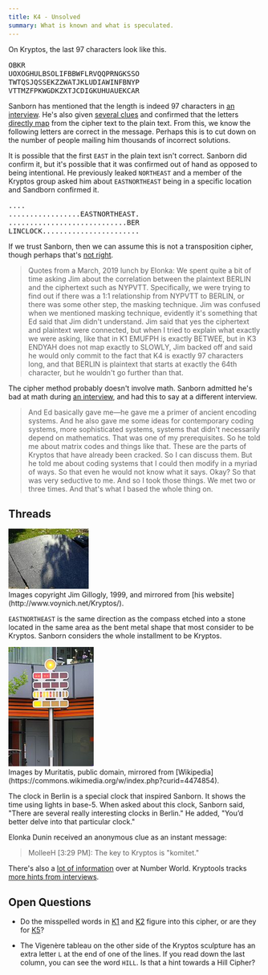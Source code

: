 ```yaml
---
title: K4 - Unsolved
summary: What is known and what is speculated.
---
```


On Kryptos, the last 97 characters look like this.

<div class="Bdw(1px) Bgc(#ddd) P(0.5em) Whs(pl) My(0.5em)"><tt>
                           OBKR<br />
UOXOGHULBSOLIFBBWFLRVQQPRNGKSSO<br />
TWTQSJQSSEKZZWATJKLUDIAWINFBNYP<br />
VTTMZFPKWGDKZXTJCDIGKUHUAUEKCAR
</tt></div>

Sanborn has mentioned that the length is indeed 97 characters in [an interview](https://www.npr.org/2020/01/30/801323608/a-new-and-final-clue-to-kryptos-a-long-standing-puzzle). He's also given [several clues](https://elonka.com/kryptos/) and confirmed that the letters [directly map](http://numberworld.blogspot.com/2018/07/kryptos-cipher-part-3.html) from the cipher text to the plain text. From this, we know the following letters are correct in the message. Perhaps this is to cut down on the number of people mailing him thousands of incorrect solutions.

It is possible that the first `EAST` in the plain text isn't correct. Sanborn did confirm it, but it's possible that it was confirmed out of hand as opposed to being intentional. He previously leaked `NORTHEAST` and a member of the Kryptos group asked him about `EASTNORTHEAST` being in a specific location and Sandborn confirmed it.

<div class="Bdw(1px) Bgc(#ddd) P(0.5em) Whs(pl) My(0.5em)"><tt>
                           ....<br />
.................EASTNORTHEAST.<br />
............................BER<br />
LINCLOCK.......................
</tt></div>

If we trust Sanborn, then we can assume this is not a transposition cipher, though perhaps that's [not right](https://kryptools.com/hints.htm).

> Quotes from a March, 2019 lunch by Elonka: We spent quite a bit of time
> asking Jim about the correlation between the plaintext BERLIN and the
> ciphertext such as NYPVTT. Specifically, we were trying to find out if there
> was a 1:1 relationship from NYPVTT to BERLIN, or there was some other step,
> the masking technique. Jim was confused when we mentioned masking technique,
> evidently it's something that Ed said that Jim didn't understand. Jim said
> that yes the ciphertext and plaintext were connected, but when I tried to
> explain what exactly we were asking, like that in K1 EMUFPH is exactly
> BETWEE, but in K3 ENDYAH does not map exactly to SLOWLY, Jim backed off and
> said he would only commit to the fact that K4 is exactly 97 characters long,
> and that BERLIN is plaintext that starts at exactly the 64th character, but
> he wouldn't go further than that.

The cipher method probably doesn't involve math. Sanborn admitted he's bad at math during [an interview](https://www.npr.org/2020/01/30/801323608/a-new-and-final-clue-to-kryptos-a-long-standing-puzzle), and had this to say at a different interview.

> And Ed basically gave me—he gave me a primer of ancient encoding systems. And
> he also gave me some ideas for contemporary coding systems, more
> sophisticated systems, systems that didn't necessarily depend on mathematics.
> That was one of my prerequisites. So he told me about matrix codes and things
> like that. These are the parts of Kryptos that have already been cracked. So
> I can discuss them. But he told me about coding systems that I could then
> modify in a myriad of ways. So that even he would not know what it says.
> Okay? So that was very seductive to me. And so I took those things. We met
> two or three times. And that's what I based the whole thing on.

## Threads

<div class="Ta(c)"><a href="compass.jpg"><img src="compass-small.jpg" alt="Compass"/></a>
<br/>Images copyright Jim Gillogly, 1999, and mirrored from [his website](http://www.voynich.net/Kryptos/).</div>

`EASTNORTHEAST` is the same direction as the compass etched into a stone located in the same area as the bent metal shape that most consider to be Kryptos. Sanborn considers the whole installment to be Kryptos.

<div class="Ta(c)"><a href="berlin-clock.jpg"><img src="berlin-clock-small.jpg" alt="Berlin Clock"/></a>
<br/>Images by Muritatis, public domain, mirrored from [Wikipedia](https://commons.wikimedia.org/w/index.php?curid=4474854).</div>

The clock in Berlin is a special clock that inspired Sanborn. It shows the time using lights in base-5. When asked about this clock, Sanborn said, "There are several really interesting clocks in Berlin." He added, "You’d better delve into that particular clock."

Elonka Dunin received an anonymous clue as an instant message:

> MolleeH [3:29 PM]: The key to Kryptos is "komitet."

There's also a [lot of information](http://numberworld.blogspot.com/2018/07/kryptos-cipher-part-3.html) over at Number World. Kryptools tracks [more hints from interviews](https://kryptools.com/hints.htm).

## Open Questions

* Do the misspelled words in [K1](../k1/) and [K2](../k2/) figure into this cipher, or are they for [K5](../k5/)?

* The Vigenère tableau on the other side of the Kryptos sculpture has an extra letter `L` at the end of one of the lines. If you read down the last column, you can see the word `HILL`. Is that a hint towards a Hill Cipher?
